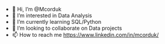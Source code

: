 - 👋 Hi, I’m @Mcorduk
- 👀 I’m interested in Data Analysis
- 🌱 I’m currently learning SQL/Python
- 💞️ I’m looking to collaborate on Data projects
- 📫 How to reach me https://www.linkedin.com/in/mcorduk/
